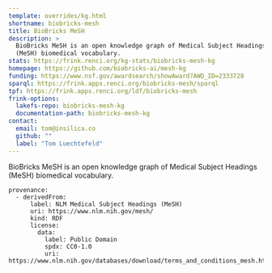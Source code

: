 ```yaml
---
template: overrides/kg.html
shortname: biobricks-mesh
title: BioBricks MeSH
description: >
  BioBricks MeSH is an open knowledge graph of Medical Subject Headings
  (MeSH) biomedical vocabulary.
stats: https://frink.renci.org/kg-stats/biobricks-mesh-kg
homepage: https://github.com/biobricks-ai/mesh-kg
funding: https://www.nsf.gov/awardsearch/showAward?AWD_ID=2333728
sparql: https://frink.apps.renci.org/biobricks-mesh/sparql
tpf: https://frink.apps.renci.org/ldf/biobricks-mesh
frink-options:
  lakefs-repo: biobricks-mesh-kg
  documentation-path: biobricks-mesh-kg
contact:
  email: tom@insilica.co
  github: ""
  label: "Tom Luechtefeld"
---
```

BioBricks MeSH is an open knowledge graph of Medical Subject Headings (MeSH)
biomedical vocabulary.


```
provenance:
  - derivedFrom:
      label: NLM Medical Subject Headings (MeSH)
      uri: https://www.nlm.nih.gov/mesh/
      kind: RDF
      license:
        data:
          label: Public Domain
          spdx: CC0-1.0
          uri: https://www.nlm.nih.gov/databases/download/terms_and_conditions_mesh.html
```

